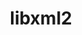 ---
title: "libxml2"
layout: cache
categories: [package, develop]
meta: {"versions": ["2.10.1", "2.10.3", "2.9.13"], "compilers": ["gcc@=11.1.0", "gcc@=11.3.0", "gcc@=12.1.0", "gcc@=12.3.0", "gcc@=7.3.1", "gcc@=7.5.0", "gcc@=8.4.0", "oneapi@=2023.0.0", "oneapi@=2023.2.0"], "oss": ["amzn2", "ubuntu18.04", "ubuntu20.04", "ubuntu22.04"], "platforms": ["linux"], "targets": ["aarch64", "graviton2", "icelake", "ivybridge", "neoverse_n1", "ppc64le", "skylake_avx512", "x86_64", "x86_64_v3"], "stacks": ["aws-ahug", "aws-ahug-aarch64", "aws-isc", "aws-isc-aarch64", "build_systems", "data-vis-sdk", "e4s", "e4s-oneapi", "e4s-power", "gpu-tests", "ml-linux-x86_64-cpu", "ml-linux-x86_64-cuda", "ml-linux-x86_64-rocm", "radiuss", "radiuss-aws", "radiuss-aws-aarch64", "root", "tutorial"], "num_specs": 41, "num_specs_by_stack": {"root": 41, "radiuss-aws-aarch64": 11, "aws-isc-aarch64": 4, "aws-ahug-aarch64": 4, "radiuss-aws": 4, "aws-ahug": 1, "aws-isc": 1, "ml-linux-x86_64-cpu": 3, "ml-linux-x86_64-cuda": 3, "ml-linux-x86_64-rocm": 3, "tutorial": 11, "build_systems": 1, "radiuss": 1, "e4s-power": 1, "e4s-oneapi": 2, "gpu-tests": 1, "e4s": 1, "data-vis-sdk": 1}}
spec_details: [{"hash": "m6z7rrqivg27tnsf2sjxuj6sxrfjs2jj", "compiler": "gcc@=7.3.1", "versions": ["2.9.13"], "os": "amzn2", "platform": "linux", "target": "aarch64", "variants": ["~python"], "stacks": ["root", "radiuss-aws-aarch64"], "size": "-", "tarball": "https://binaries.spack.io/develop/build_cache/linux-amzn2-aarch64/gcc-7.3.1/libxml2-2.9.13/linux-amzn2-aarch64-gcc-7.3.1-libxml2-2.9.13-m6z7rrqivg27tnsf2sjxuj6sxrfjs2jj.spack"}, {"hash": "gjbqn2lckbblmi322wreoyc6nh7kw63s", "compiler": "gcc@=7.3.1", "versions": ["2.9.13"], "os": "amzn2", "platform": "linux", "target": "aarch64", "variants": ["~python"], "stacks": ["root", "radiuss-aws-aarch64"], "size": "-", "tarball": "https://binaries.spack.io/develop/build_cache/linux-amzn2-aarch64/gcc-7.3.1/libxml2-2.9.13/linux-amzn2-aarch64-gcc-7.3.1-libxml2-2.9.13-gjbqn2lckbblmi322wreoyc6nh7kw63s.spack"}, {"hash": "phsrmbwepm2rwet2q5ad7h6sndjnzaw3", "compiler": "gcc@=7.3.1", "versions": ["2.10.3"], "os": "amzn2", "platform": "linux", "target": "aarch64", "variants": ["build_system=autotools", "~python"], "stacks": ["root", "radiuss-aws-aarch64"], "size": "-", "tarball": "https://binaries.spack.io/develop/build_cache/linux-amzn2-aarch64/gcc-7.3.1/libxml2-2.10.3/linux-amzn2-aarch64-gcc-7.3.1-libxml2-2.10.3-phsrmbwepm2rwet2q5ad7h6sndjnzaw3.spack"}, {"hash": "6o4cg7rny5irui6flyrrk4iqdj5k6knw", "compiler": "gcc@=7.3.1", "versions": ["2.10.3"], "os": "amzn2", "platform": "linux", "target": "aarch64", "variants": ["build_system=autotools", "~python"], "stacks": ["aws-isc-aarch64", "aws-ahug-aarch64", "root"], "size": "-", "tarball": "https://binaries.spack.io/develop/build_cache/linux-amzn2-aarch64/gcc-7.3.1/libxml2-2.10.3/linux-amzn2-aarch64-gcc-7.3.1-libxml2-2.10.3-6o4cg7rny5irui6flyrrk4iqdj5k6knw.spack"}, {"hash": "lb6qjb2p3yr4cnj233sysfariqaagjpx", "compiler": "gcc@=7.3.1", "versions": ["2.10.3"], "os": "amzn2", "platform": "linux", "target": "aarch64", "variants": ["build_system=autotools", "~python"], "stacks": ["aws-isc-aarch64", "aws-ahug-aarch64", "root"], "size": "-", "tarball": "https://binaries.spack.io/develop/build_cache/linux-amzn2-aarch64/gcc-7.3.1/libxml2-2.10.3/linux-amzn2-aarch64-gcc-7.3.1-libxml2-2.10.3-lb6qjb2p3yr4cnj233sysfariqaagjpx.spack"}, {"hash": "w7yxuk7rp5tbfgtghpu7nxhd75mh2w2o", "compiler": "gcc@=7.3.1", "versions": ["2.10.3"], "os": "amzn2", "platform": "linux", "target": "aarch64", "variants": ["build_system=autotools", "~python"], "stacks": ["root", "radiuss-aws-aarch64"], "size": "-", "tarball": "https://binaries.spack.io/develop/build_cache/linux-amzn2-aarch64/gcc-7.3.1/libxml2-2.10.3/linux-amzn2-aarch64-gcc-7.3.1-libxml2-2.10.3-w7yxuk7rp5tbfgtghpu7nxhd75mh2w2o.spack"}, {"hash": "nnijusritqx65kdqlcu7qvnzg2wkaswo", "compiler": "gcc@=7.3.1", "versions": ["2.10.1"], "os": "amzn2", "platform": "linux", "target": "aarch64", "variants": ["~python"], "stacks": ["root", "radiuss-aws-aarch64"], "size": "-", "tarball": "https://binaries.spack.io/develop/build_cache/linux-amzn2-aarch64/gcc-7.3.1/libxml2-2.10.1/linux-amzn2-aarch64-gcc-7.3.1-libxml2-2.10.1-nnijusritqx65kdqlcu7qvnzg2wkaswo.spack"}, {"hash": "37zumm2rdctxmf3wu7cdc6phvwk4cbwm", "compiler": "gcc@=7.3.1", "versions": ["2.9.13"], "os": "amzn2", "platform": "linux", "target": "graviton2", "variants": ["~python"], "stacks": ["root", "radiuss-aws-aarch64"], "size": "-", "tarball": "https://binaries.spack.io/develop/build_cache/linux-amzn2-graviton2/gcc-7.3.1/libxml2-2.9.13/linux-amzn2-graviton2-gcc-7.3.1-libxml2-2.9.13-37zumm2rdctxmf3wu7cdc6phvwk4cbwm.spack"}, {"hash": "4lon7uold7sqwd6otvue2eeroda7nic5", "compiler": "gcc@=7.3.1", "versions": ["2.9.13"], "os": "amzn2", "platform": "linux", "target": "graviton2", "variants": ["~python"], "stacks": ["root", "radiuss-aws-aarch64"], "size": "-", "tarball": "https://binaries.spack.io/develop/build_cache/linux-amzn2-graviton2/gcc-7.3.1/libxml2-2.9.13/linux-amzn2-graviton2-gcc-7.3.1-libxml2-2.9.13-4lon7uold7sqwd6otvue2eeroda7nic5.spack"}, {"hash": "x65ri7x65ds4jrtpqd46fdkurq2uuk6t", "compiler": "gcc@=7.3.1", "versions": ["2.9.13"], "os": "amzn2", "platform": "linux", "target": "graviton2", "variants": ["~python"], "stacks": ["root", "radiuss-aws-aarch64"], "size": "-", "tarball": "https://binaries.spack.io/develop/build_cache/linux-amzn2-graviton2/gcc-7.3.1/libxml2-2.9.13/linux-amzn2-graviton2-gcc-7.3.1-libxml2-2.9.13-x65ri7x65ds4jrtpqd46fdkurq2uuk6t.spack"}, {"hash": "6ftacarn4d7agaqbqherdkwdzfixedig", "compiler": "gcc@=7.3.1", "versions": ["2.10.1"], "os": "amzn2", "platform": "linux", "target": "graviton2", "variants": ["~python"], "stacks": ["root", "radiuss-aws-aarch64"], "size": "-", "tarball": "https://binaries.spack.io/develop/build_cache/linux-amzn2-graviton2/gcc-7.3.1/libxml2-2.10.1/linux-amzn2-graviton2-gcc-7.3.1-libxml2-2.10.1-6ftacarn4d7agaqbqherdkwdzfixedig.spack"}, {"hash": "yuoe3uhjqs5nlkzpbpqqjojr7k6hdnd6", "compiler": "gcc@=12.3.0", "versions": ["2.10.3"], "os": "amzn2", "platform": "linux", "target": "icelake", "variants": ["build_system=autotools", "~python"], "stacks": ["root"], "size": "-", "tarball": "https://binaries.spack.io/develop/build_cache/linux-amzn2-icelake/gcc-12.3.0/libxml2-2.10.3/linux-amzn2-icelake-gcc-12.3.0-libxml2-2.10.3-yuoe3uhjqs5nlkzpbpqqjojr7k6hdnd6.spack"}, {"hash": "mq3dzzz6mvzj3vxo6i6kindakwbtpsvu", "compiler": "gcc@=12.3.0", "versions": ["2.10.3"], "os": "amzn2", "platform": "linux", "target": "icelake", "variants": ["build_system=autotools", "~python"], "stacks": ["root"], "size": "-", "tarball": "https://binaries.spack.io/develop/build_cache/linux-amzn2-icelake/gcc-12.3.0/libxml2-2.10.3/linux-amzn2-icelake-gcc-12.3.0-libxml2-2.10.3-mq3dzzz6mvzj3vxo6i6kindakwbtpsvu.spack"}, {"hash": "cu4vfbwb7tb2w7vcanekaw7lhgjwguce", "compiler": "gcc@=7.3.1", "versions": ["2.10.3"], "os": "amzn2", "platform": "linux", "target": "ivybridge", "variants": ["build_system=autotools", "~python"], "stacks": ["root"], "size": "-", "tarball": "https://binaries.spack.io/develop/build_cache/linux-amzn2-ivybridge/gcc-7.3.1/libxml2-2.10.3/linux-amzn2-ivybridge-gcc-7.3.1-libxml2-2.10.3-cu4vfbwb7tb2w7vcanekaw7lhgjwguce.spack"}, {"hash": "rstg7a7relcsvhwguf7nnjnshp4z7yfl", "compiler": "gcc@=7.3.1", "versions": ["2.10.3"], "os": "amzn2", "platform": "linux", "target": "neoverse_n1", "variants": ["build_system=autotools", "~python"], "stacks": ["aws-isc-aarch64", "aws-ahug-aarch64", "root"], "size": "-", "tarball": "https://binaries.spack.io/develop/build_cache/linux-amzn2-neoverse_n1/gcc-7.3.1/libxml2-2.10.3/linux-amzn2-neoverse_n1-gcc-7.3.1-libxml2-2.10.3-rstg7a7relcsvhwguf7nnjnshp4z7yfl.spack"}, {"hash": "6j4e3kffibyubic33b5gsegaxmswx47y", "compiler": "gcc@=7.3.1", "versions": ["2.10.3"], "os": "amzn2", "platform": "linux", "target": "neoverse_n1", "variants": ["build_system=autotools", "~python"], "stacks": ["aws-isc-aarch64", "aws-ahug-aarch64", "root"], "size": "-", "tarball": "https://binaries.spack.io/develop/build_cache/linux-amzn2-neoverse_n1/gcc-7.3.1/libxml2-2.10.3/linux-amzn2-neoverse_n1-gcc-7.3.1-libxml2-2.10.3-6j4e3kffibyubic33b5gsegaxmswx47y.spack"}, {"hash": "n4gf4g55fb5cvipg6kc65nyp5pfp44ox", "compiler": "gcc@=7.3.1", "versions": ["2.10.3"], "os": "amzn2", "platform": "linux", "target": "neoverse_n1", "variants": ["build_system=autotools", "~python"], "stacks": ["root", "radiuss-aws-aarch64"], "size": "-", "tarball": "https://binaries.spack.io/develop/build_cache/linux-amzn2-neoverse_n1/gcc-7.3.1/libxml2-2.10.3/linux-amzn2-neoverse_n1-gcc-7.3.1-libxml2-2.10.3-n4gf4g55fb5cvipg6kc65nyp5pfp44ox.spack"}, {"hash": "l2rqjinake7v2wanb62fhq2x2l6zplg5", "compiler": "gcc@=7.3.1", "versions": ["2.10.3"], "os": "amzn2", "platform": "linux", "target": "neoverse_n1", "variants": ["build_system=autotools", "~python"], "stacks": ["root", "radiuss-aws-aarch64"], "size": "-", "tarball": "https://binaries.spack.io/develop/build_cache/linux-amzn2-neoverse_n1/gcc-7.3.1/libxml2-2.10.3/linux-amzn2-neoverse_n1-gcc-7.3.1-libxml2-2.10.3-l2rqjinake7v2wanb62fhq2x2l6zplg5.spack"}, {"hash": "gqttyu34ihehe6x3fj4jtyi6eeqrbx4m", "compiler": "gcc@=12.3.0", "versions": ["2.10.3"], "os": "amzn2", "platform": "linux", "target": "skylake_avx512", "variants": ["build_system=autotools", "~python"], "stacks": ["root"], "size": "-", "tarball": "https://binaries.spack.io/develop/build_cache/linux-amzn2-skylake_avx512/gcc-12.3.0/libxml2-2.10.3/linux-amzn2-skylake_avx512-gcc-12.3.0-libxml2-2.10.3-gqttyu34ihehe6x3fj4jtyi6eeqrbx4m.spack"}, {"hash": "5r5i26velorv6derpfz5diz2qx6vcre5", "compiler": "gcc@=7.3.1", "versions": ["2.9.13"], "os": "amzn2", "platform": "linux", "target": "x86_64_v3", "variants": ["~python"], "stacks": ["root", "radiuss-aws"], "size": "-", "tarball": "https://binaries.spack.io/develop/build_cache/linux-amzn2-x86_64_v3/gcc-7.3.1/libxml2-2.9.13/linux-amzn2-x86_64_v3-gcc-7.3.1-libxml2-2.9.13-5r5i26velorv6derpfz5diz2qx6vcre5.spack"}, {"hash": "zrbxn6pnxhh7qtndcjordgm3xjugxaxn", "compiler": "gcc@=7.3.1", "versions": ["2.9.13"], "os": "amzn2", "platform": "linux", "target": "x86_64_v3", "variants": ["~python"], "stacks": ["root", "radiuss-aws"], "size": "-", "tarball": "https://binaries.spack.io/develop/build_cache/linux-amzn2-x86_64_v3/gcc-7.3.1/libxml2-2.9.13/linux-amzn2-x86_64_v3-gcc-7.3.1-libxml2-2.9.13-zrbxn6pnxhh7qtndcjordgm3xjugxaxn.spack"}, {"hash": "c747i5k3fwq7tbhoi7m6s7langya7sye", "compiler": "gcc@=7.3.1", "versions": ["2.10.3"], "os": "amzn2", "platform": "linux", "target": "x86_64_v3", "variants": ["build_system=autotools", "~python"], "stacks": ["aws-ahug", "root", "aws-isc"], "size": "-", "tarball": "https://binaries.spack.io/develop/build_cache/linux-amzn2-x86_64_v3/gcc-7.3.1/libxml2-2.10.3/linux-amzn2-x86_64_v3-gcc-7.3.1-libxml2-2.10.3-c747i5k3fwq7tbhoi7m6s7langya7sye.spack"}, {"hash": "okclfpy32loi3oxne24ykdynrizxypbo", "compiler": "gcc@=7.3.1", "versions": ["2.10.3"], "os": "amzn2", "platform": "linux", "target": "x86_64_v3", "variants": ["build_system=autotools", "~python"], "stacks": ["ml-linux-x86_64-cpu", "root", "ml-linux-x86_64-cuda", "ml-linux-x86_64-rocm", "radiuss-aws"], "size": "-", "tarball": "https://binaries.spack.io/develop/build_cache/linux-amzn2-x86_64_v3/gcc-7.3.1/libxml2-2.10.3/linux-amzn2-x86_64_v3-gcc-7.3.1-libxml2-2.10.3-okclfpy32loi3oxne24ykdynrizxypbo.spack"}, {"hash": "tbakx3cyh3twj4wahi5gdnfb4qsitna6", "compiler": "gcc@=7.3.1", "versions": ["2.10.1"], "os": "amzn2", "platform": "linux", "target": "x86_64_v3", "variants": ["~python"], "stacks": ["root", "radiuss-aws"], "size": "-", "tarball": "https://binaries.spack.io/develop/build_cache/linux-amzn2-x86_64_v3/gcc-7.3.1/libxml2-2.10.1/linux-amzn2-x86_64_v3-gcc-7.3.1-libxml2-2.10.1-tbakx3cyh3twj4wahi5gdnfb4qsitna6.spack"}, {"hash": "wrdbvhvfryc34poiu4ij4mitq4jca65a", "compiler": "gcc@=8.4.0", "versions": ["2.9.13"], "os": "ubuntu18.04", "platform": "linux", "target": "x86_64", "variants": ["~python"], "stacks": ["root", "tutorial"], "size": "-", "tarball": "https://binaries.spack.io/develop/build_cache/linux-ubuntu18.04-x86_64/gcc-8.4.0/libxml2-2.9.13/linux-ubuntu18.04-x86_64-gcc-8.4.0-libxml2-2.9.13-wrdbvhvfryc34poiu4ij4mitq4jca65a.spack"}, {"hash": "72bz7n6opgen2hc7idvtcjjwcfme2zka", "compiler": "gcc@=8.4.0", "versions": ["2.9.13"], "os": "ubuntu18.04", "platform": "linux", "target": "x86_64", "variants": ["~python"], "stacks": ["root", "tutorial"], "size": "-", "tarball": "https://binaries.spack.io/develop/build_cache/linux-ubuntu18.04-x86_64/gcc-8.4.0/libxml2-2.9.13/linux-ubuntu18.04-x86_64-gcc-8.4.0-libxml2-2.9.13-72bz7n6opgen2hc7idvtcjjwcfme2zka.spack"}, {"hash": "bp2rzavcldu3t2g6wu3rzax5slr5rltn", "compiler": "gcc@=8.4.0", "versions": ["2.9.13"], "os": "ubuntu18.04", "platform": "linux", "target": "x86_64", "variants": ["~python"], "stacks": ["root", "tutorial"], "size": "-", "tarball": "https://binaries.spack.io/develop/build_cache/linux-ubuntu18.04-x86_64/gcc-8.4.0/libxml2-2.9.13/linux-ubuntu18.04-x86_64-gcc-8.4.0-libxml2-2.9.13-bp2rzavcldu3t2g6wu3rzax5slr5rltn.spack"}, {"hash": "peotafztmnjt36wofoxenzxtib5psqpz", "compiler": "gcc@=8.4.0", "versions": ["2.10.3"], "os": "ubuntu18.04", "platform": "linux", "target": "x86_64", "variants": ["build_system=autotools", "~python"], "stacks": ["root", "tutorial"], "size": "-", "tarball": "https://binaries.spack.io/develop/build_cache/linux-ubuntu18.04-x86_64/gcc-8.4.0/libxml2-2.10.3/linux-ubuntu18.04-x86_64-gcc-8.4.0-libxml2-2.10.3-peotafztmnjt36wofoxenzxtib5psqpz.spack"}, {"hash": "wespab5ujdavwlummnzp5nvgyh54uvxg", "compiler": "gcc@=8.4.0", "versions": ["2.10.1"], "os": "ubuntu18.04", "platform": "linux", "target": "x86_64", "variants": ["~python"], "stacks": ["root", "tutorial"], "size": "-", "tarball": "https://binaries.spack.io/develop/build_cache/linux-ubuntu18.04-x86_64/gcc-8.4.0/libxml2-2.10.1/linux-ubuntu18.04-x86_64-gcc-8.4.0-libxml2-2.10.1-wespab5ujdavwlummnzp5nvgyh54uvxg.spack"}, {"hash": "ycmb6ldjxebdrsa5llihag7qs536ssvd", "compiler": "gcc@=8.4.0", "versions": ["2.9.13"], "os": "ubuntu18.04", "platform": "linux", "target": "x86_64", "variants": ["~python"], "stacks": ["root", "tutorial"], "size": "-", "tarball": "https://binaries.spack.io/develop/build_cache/linux-ubuntu18.04-x86_64/gcc-8.4.0/libxml2-2.9.13/linux-ubuntu18.04-x86_64-gcc-8.4.0-libxml2-2.9.13-ycmb6ldjxebdrsa5llihag7qs536ssvd.spack"}, {"hash": "zk2taadn4e2twibcuevzrqmbwyhzm3kk", "compiler": "gcc@=7.5.0", "versions": ["2.10.3"], "os": "ubuntu18.04", "platform": "linux", "target": "x86_64_v3", "variants": ["build_system=autotools", "~python"], "stacks": ["root", "build_systems", "radiuss", "tutorial"], "size": "-", "tarball": "https://binaries.spack.io/develop/build_cache/linux-ubuntu18.04-x86_64_v3/gcc-7.5.0/libxml2-2.10.3/linux-ubuntu18.04-x86_64_v3-gcc-7.5.0-libxml2-2.10.3-zk2taadn4e2twibcuevzrqmbwyhzm3kk.spack"}, {"hash": "o7mjhwn275bmh3kiuhpea4ooc3opl6vk", "compiler": "gcc@=8.4.0", "versions": ["2.10.3"], "os": "ubuntu18.04", "platform": "linux", "target": "x86_64_v3", "variants": ["build_system=autotools", "~python"], "stacks": ["root", "tutorial"], "size": "-", "tarball": "https://binaries.spack.io/develop/build_cache/linux-ubuntu18.04-x86_64_v3/gcc-8.4.0/libxml2-2.10.3/linux-ubuntu18.04-x86_64_v3-gcc-8.4.0-libxml2-2.10.3-o7mjhwn275bmh3kiuhpea4ooc3opl6vk.spack"}, {"hash": "knxgv7two5veobnssbfttffzalm4hdeq", "compiler": "gcc@=8.4.0", "versions": ["2.10.3"], "os": "ubuntu18.04", "platform": "linux", "target": "x86_64_v3", "variants": ["build_system=autotools", "~python"], "stacks": ["root", "tutorial"], "size": "-", "tarball": "https://binaries.spack.io/develop/build_cache/linux-ubuntu18.04-x86_64_v3/gcc-8.4.0/libxml2-2.10.3/linux-ubuntu18.04-x86_64_v3-gcc-8.4.0-libxml2-2.10.3-knxgv7two5veobnssbfttffzalm4hdeq.spack"}, {"hash": "3axjgc5reyi7gu7zvjk5aspjn5y2rcyi", "compiler": "gcc@=11.1.0", "versions": ["2.10.3"], "os": "ubuntu20.04", "platform": "linux", "target": "ppc64le", "variants": ["build_system=autotools", "~python"], "stacks": ["root", "e4s-power"], "size": "-", "tarball": "https://binaries.spack.io/develop/build_cache/linux-ubuntu20.04-ppc64le/gcc-11.1.0/libxml2-2.10.3/linux-ubuntu20.04-ppc64le-gcc-11.1.0-libxml2-2.10.3-3axjgc5reyi7gu7zvjk5aspjn5y2rcyi.spack"}, {"hash": "i6qwhvtxrklglm346xluum6vojzosvl6", "compiler": "oneapi@=2023.2.0", "versions": ["2.10.3"], "os": "ubuntu20.04", "platform": "linux", "target": "x86_64", "variants": ["build_system=autotools", "~python"], "stacks": ["root", "e4s-oneapi"], "size": "-", "tarball": "https://binaries.spack.io/develop/build_cache/linux-ubuntu20.04-x86_64/oneapi-2023.2.0/libxml2-2.10.3/linux-ubuntu20.04-x86_64-oneapi-2023.2.0-libxml2-2.10.3-i6qwhvtxrklglm346xluum6vojzosvl6.spack"}, {"hash": "dauafbs57tovuzirmpsuhcy77qkrhfdf", "compiler": "oneapi@=2023.0.0", "versions": ["2.10.3"], "os": "ubuntu20.04", "platform": "linux", "target": "x86_64", "variants": ["build_system=autotools", "~python"], "stacks": ["root", "e4s-oneapi"], "size": "-", "tarball": "https://binaries.spack.io/develop/build_cache/linux-ubuntu20.04-x86_64/oneapi-2023.0.0/libxml2-2.10.3/linux-ubuntu20.04-x86_64-oneapi-2023.0.0-libxml2-2.10.3-dauafbs57tovuzirmpsuhcy77qkrhfdf.spack"}, {"hash": "btd4vr6z6cxvwdlammypneijeqlej7wj", "compiler": "gcc@=11.1.0", "versions": ["2.10.3"], "os": "ubuntu20.04", "platform": "linux", "target": "x86_64_v3", "variants": ["build_system=autotools", "~python"], "stacks": ["gpu-tests", "root", "e4s"], "size": "-", "tarball": "https://binaries.spack.io/develop/build_cache/linux-ubuntu20.04-x86_64_v3/gcc-11.1.0/libxml2-2.10.3/linux-ubuntu20.04-x86_64_v3-gcc-11.1.0-libxml2-2.10.3-btd4vr6z6cxvwdlammypneijeqlej7wj.spack"}, {"hash": "uwi4tqpb6dozf7mfi4menwricsddx3fv", "compiler": "gcc@=11.1.0", "versions": ["2.10.3"], "os": "ubuntu20.04", "platform": "linux", "target": "x86_64_v3", "variants": ["build_system=autotools", "~python"], "stacks": ["root", "data-vis-sdk"], "size": "-", "tarball": "https://binaries.spack.io/develop/build_cache/linux-ubuntu20.04-x86_64_v3/gcc-11.1.0/libxml2-2.10.3/linux-ubuntu20.04-x86_64_v3-gcc-11.1.0-libxml2-2.10.3-uwi4tqpb6dozf7mfi4menwricsddx3fv.spack"}, {"hash": "lenzvsv63icxaxs2pju3l5f624qrsqbn", "compiler": "gcc@=11.3.0", "versions": ["2.10.3"], "os": "ubuntu22.04", "platform": "linux", "target": "x86_64_v3", "variants": ["build_system=autotools", "~python"], "stacks": ["tutorial", "ml-linux-x86_64-cpu", "root", "ml-linux-x86_64-cuda", "ml-linux-x86_64-rocm"], "size": "-", "tarball": "https://binaries.spack.io/develop/build_cache/linux-ubuntu22.04-x86_64_v3/gcc-11.3.0/libxml2-2.10.3/linux-ubuntu22.04-x86_64_v3-gcc-11.3.0-libxml2-2.10.3-lenzvsv63icxaxs2pju3l5f624qrsqbn.spack"}, {"hash": "r3duzf3ugso4vzkps3zw7gdlituobd6b", "compiler": "gcc@=11.3.0", "versions": ["2.10.3"], "os": "ubuntu22.04", "platform": "linux", "target": "x86_64_v3", "variants": ["build_system=autotools", "~python"], "stacks": ["ml-linux-x86_64-cpu", "root", "ml-linux-x86_64-cuda", "ml-linux-x86_64-rocm"], "size": "-", "tarball": "https://binaries.spack.io/develop/build_cache/linux-ubuntu22.04-x86_64_v3/gcc-11.3.0/libxml2-2.10.3/linux-ubuntu22.04-x86_64_v3-gcc-11.3.0-libxml2-2.10.3-r3duzf3ugso4vzkps3zw7gdlituobd6b.spack"}, {"hash": "rjsomnmt3wldzoox25nkjcb7kmxzli2n", "compiler": "gcc@=12.1.0", "versions": ["2.10.3"], "os": "ubuntu22.04", "platform": "linux", "target": "x86_64_v3", "variants": ["build_system=autotools", "~python"], "stacks": ["root", "tutorial"], "size": "-", "tarball": "https://binaries.spack.io/develop/build_cache/linux-ubuntu22.04-x86_64_v3/gcc-12.1.0/libxml2-2.10.3/linux-ubuntu22.04-x86_64_v3-gcc-12.1.0-libxml2-2.10.3-rjsomnmt3wldzoox25nkjcb7kmxzli2n.spack"}]
---